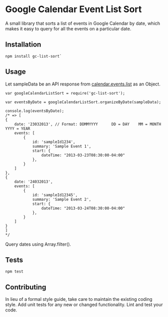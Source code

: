 
# Google Calendar Event List Sort

A small library that sorts a list of events in Google Calendar by date, which makes it easy to query for all the events on a particular date.

## Installation

    npm install gc-list-sort`

## Usage

Let sampleData be an API response from [calendar.events.list](https://developers.google.com/calendar/v3/reference/events/list#try-it) as an Object.

    var googleCalendarListSort = require('gc-list-sort');

    var eventsByDate = googleCalendarListSort.organizeByDate(sampleData);

	console.log(eventsByDate);
	/* => [
	{
		date: '23032013', // Format: DDMMYYYY      DD = DAY    MM = MONTH    YYYY = YEAR
		events: [
			{
				id: 'sampleId1234',
				summary: 'Sample Event 1',
				start: {
				    dateTime: "2013-03-23T08:30:00-04:00"
			    },
			}
		]
	},
	{
		date: '24032013',
		events: [
			{
				id: 'sampleId12345',
				summary: 'Sample Event 2',
				start: {
				    dateTime: "2013-03-24T08:30:00-04:00"
			    },
			}
		]
	}
	]
	*/

Query dates using Array.filter().


## Tests

  `npm test`

## Contributing

In lieu of a formal style guide, take care to maintain the existing coding style. Add unit tests for any new or changed functionality. Lint and test your code.

